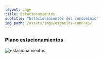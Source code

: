 ```yaml
---
layout: page
title: Estacionamientos
subtitle: "Estacionamientos del condominio"
img_path: /assets/imgs/espacios-comunes/
---
```



<div class="row my-5 gap-3 align-items-center justify-content-center">
	<div class="col-12 col-md-6 mx-auto position-relative">
		<h3 class="text-uppercase text-center">Plano estacionamientos</h3>
		<img src="{{ page.img_path | relative_url | append: 'plano-estacionamientos.png'}}" alt="estacionamientos" id="original" class="border border-2 border-secondary p-3 rounded shadow zoom" data-magnify-src="{{ page.img_path | relative_url | append: 'plano-estacionamientos.png'}}">
	</div>
</div>

<script>
window.onload = function() {
  document.addEventListener("contextmenu", function(e){
    e.preventDefault();
  }, false);
} 
</script>